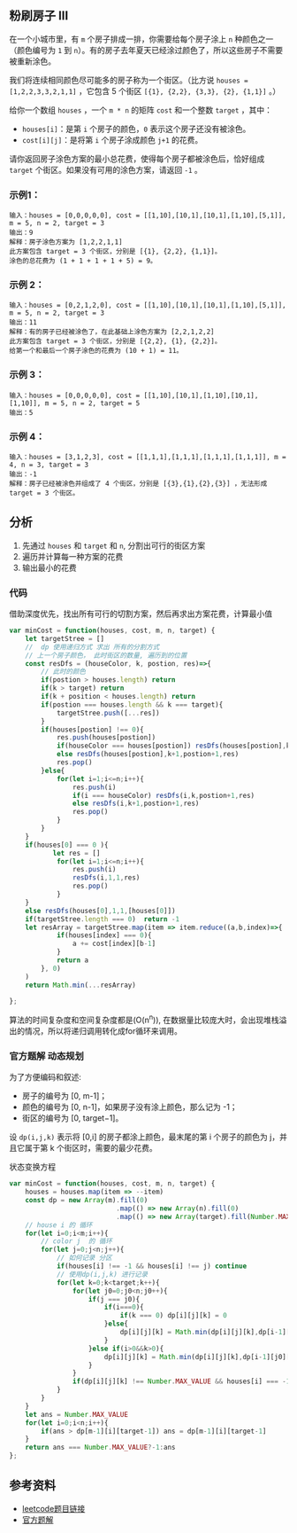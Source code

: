 ## 粉刷房子 III
在一个小城市里，有 `m` 个房子排成一排，你需要给每个房子涂上 `n` 种颜色之一（颜色编号为 `1` 到 `n`）。有的房子去年夏天已经涂过颜色了，所以这些房子不需要被重新涂色。

我们将连续相同颜色尽可能多的房子称为一个街区。（比方说 `houses = [1,2,2,3,3,2,1,1]` ，它包含 5 个街区  `[{1}, {2,2}, {3,3}, {2}, {1,1}]` 。）

给你一个数组 `houses` ，一个 `m * n` 的矩阵 `cost` 和一个整数 `target` ，其中：
- `houses[i]`：是第 `i` 个房子的颜色，`0` 表示这个房子还没有被涂色。
- `cost[i][j]`：是将第 `i` 个房子涂成颜色 `j+1` 的花费。

请你返回房子涂色方案的最小总花费，使得每个房子都被涂色后，恰好组成 `target` 个街区。如果没有可用的涂色方案，请返回 `-1` 。

### 示例1：
```
输入：houses = [0,0,0,0,0], cost = [[1,10],[10,1],[10,1],[1,10],[5,1]], m = 5, n = 2, target = 3
输出：9
解释：房子涂色方案为 [1,2,2,1,1]
此方案包含 target = 3 个街区，分别是 [{1}, {2,2}, {1,1}]。
涂色的总花费为 (1 + 1 + 1 + 1 + 5) = 9。
```
### 示例 2：
```
输入：houses = [0,2,1,2,0], cost = [[1,10],[10,1],[10,1],[1,10],[5,1]], m = 5, n = 2, target = 3
输出：11
解释：有的房子已经被涂色了，在此基础上涂色方案为 [2,2,1,2,2]
此方案包含 target = 3 个街区，分别是 [{2,2}, {1}, {2,2}]。
给第一个和最后一个房子涂色的花费为 (10 + 1) = 11。
```
### 示例 3：
```
输入：houses = [0,0,0,0,0], cost = [[1,10],[10,1],[1,10],[10,1],[1,10]], m = 5, n = 2, target = 5
输出：5
```
### 示例 4：
```
输入：houses = [3,1,2,3], cost = [[1,1,1],[1,1,1],[1,1,1],[1,1,1]], m = 4, n = 3, target = 3
输出：-1
解释：房子已经被涂色并组成了 4 个街区，分别是 [{3},{1},{2},{3}] ，无法形成 target = 3 个街区。
```
## 分析
1. 先通过 `houses` 和 `target` 和 `n`, 分割出可行的街区方案
2. 遍历并计算每一种方案的花费
3. 输出最小的花费

### 代码
借助深度优先，找出所有可行的切割方案，然后再求出方案花费，计算最小值
```js
var minCost = function(houses, cost, m, n, target) {
    let targetStree = []
    //  dp 使用递归方式 求出 所有的分割方式
    // 上一个房子颜色， 此时街区的数量, 遍历到的位置
    const resDfs = (houseColor, k, postion, res)=>{
        // 此时的颜色
        if(postion > houses.length) return
        if(k > target) return 
        if(k + position < houses.length) return 
        if(postion === houses.length && k === target){    
            targetStree.push([...res])
        }
        if(houses[postion] !== 0){
            res.push(houses[postion])
            if(houseColor === houses[postion]) resDfs(houses[postion],k,postion+1,res)
            else resDfs(houses[postion],k+1,postion+1,res)
            res.pop()
        }else{
            for(let i=1;i<=n;i++){
                res.push(i)
                if(i === houseColor) resDfs(i,k,postion+1,res)
                else resDfs(i,k+1,postion+1,res)
                res.pop()
            }
        }
    }
    if(houses[0] === 0 ){
           let res = []
            for(let i=1;i<=n;i++){
                res.push(i)
                resDfs(i,1,1,res)
                res.pop()
            }
    }
    else resDfs(houses[0],1,1,[houses[0]])
    if(targetStree.length === 0)  return -1
    let resArray = targetStree.map(item => item.reduce((a,b,index)=>{
            if(houses[index] === 0){
                a += cost[index][b-1]
            }
            return a
        }, 0)    
    )
    return Math.min(...resArray)
    
};
```
算法的时间复杂度和空间复杂度都是(O(n<sup>n</sup>)), 在数据量比较庞大时，会出现堆栈溢出的情况，所以将递归调用转化成for循环来调用。

### 官方题解 动态规划
为了方便编码和叙述:
- 房子的编号为 [0, m-1]；
- 颜色的编号为 [0, n-1]，如果房子没有涂上颜色，那么记为 -1；
- 街区的编号为 [0, target−1]。

设 `dp(i,j,k)` 表示将 [0,i] 的房子都涂上颜色，最末尾的第 i 个房子的颜色为 j，并且它属于第 k 个街区时，需要的最少花费。

状态变换方程

```js
var minCost = function(houses, cost, m, n, target) {
    houses = houses.map(item => --item)
    const dp = new Array(m).fill(0)
                           .map(() => new Array(n).fill(0)
                           .map(() => new Array(target).fill(Number.MAX_VALUE)));
    // house i 的 循环
    for(let i=0;i<m;i++){
        // color j  的 循环
        for(let j=0;j<n;j++){
            // 如何记录 分区
            if(houses[i] !== -1 && houses[i] !== j) continue
            // 使用dp(i,j,k) 进行记录
            for(let k=0;k<target;k++){
                for(let j0=0;j0<n;j0++){
                    if(j === j0){
                        if(i===0){
                            if(k === 0) dp[i][j][k] = 0
                        }else{
                            dp[i][j][k] = Math.min(dp[i][j][k],dp[i-1][j][k])
                        }
                    }else if(i>0&&k>0){
                        dp[i][j][k] = Math.min(dp[i][j][k],dp[i-1][j0][k-1])
                    }
                }
                if(dp[i][j][k] !== Number.MAX_VALUE && houses[i] === -1) dp[i][j][k] += cost[i][j]
            }  
        }
    }
    let ans = Number.MAX_VALUE
    for(let i=0;i<n;i++){
        if(ans > dp[m-1][i][target-1]) ans = dp[m-1][i][target-1]
    }
    return ans === Number.MAX_VALUE?-1:ans
};
```



## 参考资料
- [leetcode题目链接](https://leetcode-cn.com/problems/capacity-to-ship-packages-within-d-days/)
- [官方题解](https://leetcode-cn.com/problems/capacity-to-ship-packages-within-d-days/solution/zai-d-tian-nei-song-da-bao-guo-de-neng-l-ntml/)
